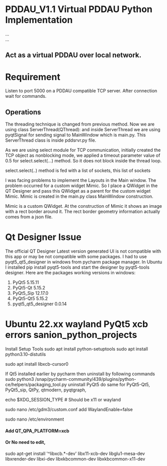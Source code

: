 # PDDAU_V1.1 Virtual PDDAU Python Implementation

... <br>
... <br>

## Act as a virtual PDDAU over local network.

# Requirement
Listen to port 5000 on a PDDAU compatible TCP server. After connection wait for 
commands. 

## Operations
The threading technique is changed from previous method. Now we are using 
class ServerThread(QThread): and inside ServerThread we are using pyqtSignal 
for sending signal to MainWindow which is main.py. This ServerThread class is 
inside pddsrvr.py file. 

As we are using select module for TCP communication, initially created the TCP 
object as nonblocking mode, we applied a timeout parameter value of 0.5 for 
select.select(...) method. So it does not block inside the thread loop. 

select.select(..) method is fed with a list of sockets, this list of sockets 

I was facing problems to implement the Layouts in the Main window. The problem 
occurred for a custom widget Mimic. So I place a QWidget in the QT Designer and 
pass this QWidget as a parent for the custom widget Mimic. Mimic is created in 
the main.py class MainWindow construction. 

Mimic is a custom QWidget. At the construction of Mimic it shows an image with 
a rect border around it. The rect border geometry information actually comes from
a json file. 

# Qt Designer Issue
The official QT Designer Latest version generated UI is not compatible with this 
app or may be not compatible with some packages. I had to use pyqt5_qt5_designer 
in windows from pycharm package manager. In Ubuntu I installed pip install pyqt5-tools 
and start the designer by pyqt5-tools designer.
Here are the packages working versions in windows:
1. PyQt5 5.15.11
2. PyQt5-Qt 5.15.2
3. PyQt5_Sip 12.17.0
4. PyQt5-Qt5 5.15.2
5. pyqt5_qt5_designer 0.0.14


# Ubuntu 22.xx wayland PyQt5 xcb errors sanion_python_projects
Install Setup Tools
sudo apt install python-setuptools
sudo apt install python3.10-distutils

sudo apt install libxcb-cursor0

If Qt5 installed earlier by pycharm then uninstall by following commands
sudo python3 /snap/pycharm-community/439/plugins/python-ce/helpers/packaging_tool.py uninstall PyQt5
do same for PyQt5-Qt5, PyQt5_sip, QtPy, qtmodern, pyqtgraph, 

echo $XDG_SESSION_TYPE # Should be x11 or wayland

sudo nano /etc/gdm3/custom.conf
add
WaylandEnable=false

sudo nano /etc/environment
#### Add QT_QPA_PLATFORM=xcb
#### Or No need to edit, 

sudo apt-get install '^libxcb.*-dev' libx11-xcb-dev libglu1-mesa-dev libxrender-dev libxi-dev libxkbcommon-dev libxkbcommon-x11-dev

```Python
```
